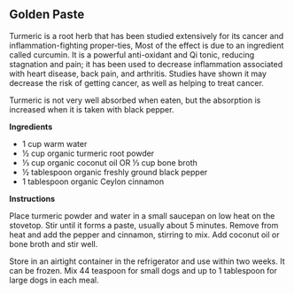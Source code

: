 ## Golden Paste

Turmeric is a root herb that has been studied extensively for its cancer and inflammation-fighting proper-ties, Most of the effect is due to an ingredient called curcumin. It is a powerful anti-oxidant and Qi tonic, reducing stagnation and pain; it has been used to decrease inflammation associated with heart disease, back pain, and arthritis. Studies have shown it may decrease the risk of getting cancer, as well as helping to treat cancer.

Turmeric is not very well absorbed when eaten, but the absorption is increased when it is taken with black pepper.

__Ingredients__

- 1 cup warm water
- ½ cup organic turmeric root powder
- ⅓ cup organic coconut oil OR ⅓ cup bone broth
- ½ tablespoon organic freshly ground black pepper
- 1 tablespoon organic Ceylon cinnamon

__Instructions__

Place turmeric powder and water in a small saucepan on low heat on the stovetop. Stir until it forms a paste, usually about 5 minutes. Remove from heat and add the pepper and cinnamon, stirring to mix. Add coconut oil or bone broth and stir well.

Store in an airtight container in the refrigerator and use within two weeks. It can be frozen. Mix 44 teaspoon for small dogs and up to 1 tablespoon for large dogs in each meal.
